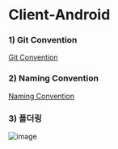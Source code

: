 # Client-Android


### 1) Git Convention
<a href="https://github.com/SOPT-30th-Joint-Seminar-15/Client-Android/blob/develop/README/Git%20Branch%20Convention.md"> Git Convention </a>

### 2) Naming Convention
<a href="https://www.notion.so/Coding-Convention-50b39d33203d41ef8144a5a157e85e5f"> Naming Convention </a>



### 3) 폴더링

![image](https://user-images.githubusercontent.com/71322949/142627610-3cab92f4-78a7-4899-8c1f-edca8c5f96ae.png)



### 







